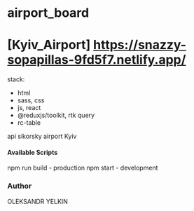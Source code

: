 # airport_board

# [Kyiv_Airport] https://snazzy-sopapillas-9fd5f7.netlify.app/

stack:

- html
- sass, css
- js, react
- @reduxjs/toolkit, rtk query
- rc-table

api sikorsky airport Kyiv

#### Available Scripts

npm run build - production
npm start - development

### Author

OLEKSANDR YELKIN
